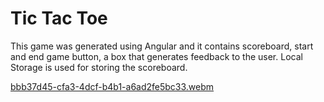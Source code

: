 # Tic Tac Toe

This game was generated using Angular and it contains scoreboard, start and end game button, a box that generates feedback to the user. Local Storage is used for storing the scoreboard.

[bbb37d45-cfa3-4dcf-b4b1-a6ad2fe5bc33.webm](https://user-images.githubusercontent.com/107824361/211945796-4ac87c8b-72fc-4a92-983d-d285aa149050.webm)

